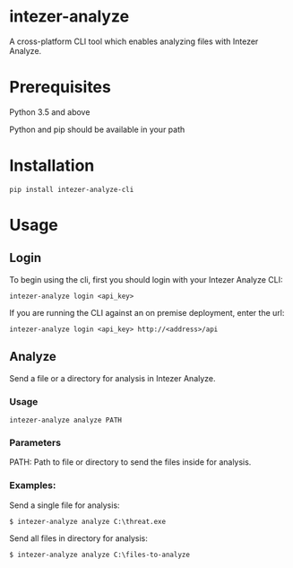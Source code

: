 # intezer-analyze

A cross-platform CLI tool which enables analyzing files with Intezer Analyze.

# Prerequisites
Python 3.5 and above

Python and pip should be available in your path

# Installation
`pip install intezer-analyze-cli`

# Usage

## Login
To begin using the cli, first you should login with your Intezer Analyze CLI:

`intezer-analyze login <api_key>`

If you are running the CLI against an on premise deployment, enter the url:

`intezer-analyze login <api_key> http://<address>/api`
 

## Analyze

Send a file or a directory for analysis in Intezer Analyze.

### Usage
`intezer-analyze analyze PATH`

### Parameters

PATH: Path to file or directory to send the files inside for analysis.

###  Examples:
Send a single file for analysis:

    $ intezer-analyze analyze C:\threat.exe

Send all files in directory for analysis:

    $ intezer-analyze analyze C:\files-to-analyze
